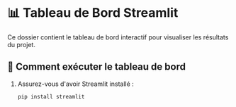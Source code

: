 # 📊 Tableau de Bord Streamlit  

Ce dossier contient le tableau de bord interactif pour visualiser les résultats du projet.  

## 🚀 Comment exécuter le tableau de bord  
1. Assurez-vous d'avoir Streamlit installé :  
   ```bash
   pip install streamlit
